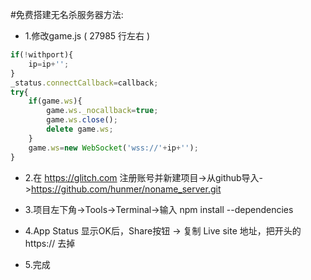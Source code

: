
#免费搭建无名杀服务器方法:

* 1.修改game.js ( 27985 行左右 )
```javascript
if(!withport){
    ip=ip+'';
}
_status.connectCallback=callback;
try{
	if(game.ws){
		game.ws._nocallback=true;
		game.ws.close();
		delete game.ws;
	}
	game.ws=new WebSocket('wss://'+ip+'');
}
```
* 2.在 https://glitch.com 注册账号并新建项目->从github导入->https://github.com/hunmer/noname_server.git

* 3.项目左下角->Tools->Terminal->输入 npm install --dependencies

* 4.App Status 显示OK后，Share按钮 -> 复制 Live site 地址，把开头的 https:// 去掉

* 5.完成